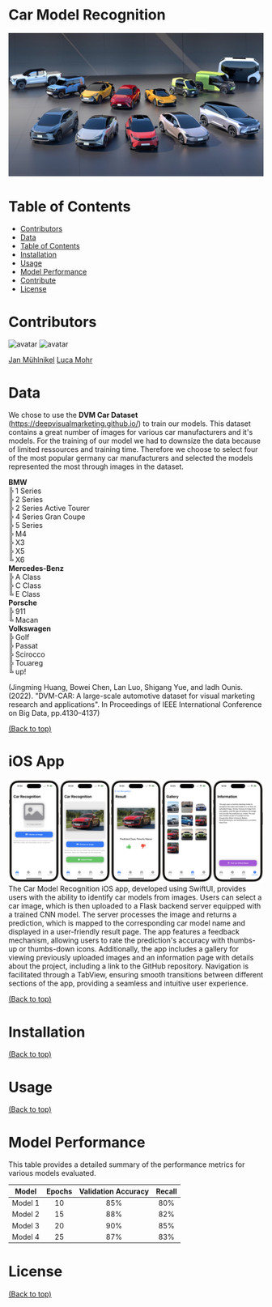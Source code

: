# Car Model Recognition
![Banner](/src/header.jpg)

# Table of Contents
- [Contributors](#contributors)
- [Data](#data)
- [Table of Contents](#table-of-contents)
- [Installation](#installation)
- [Usage](#usage)
- [Model Performance](#modelperformance)
- [Contribute](#contribute)
- [License](#license)

# Contributors
![avatar](https://images.weserv.nl/?url=avatars.githubusercontent.com/u/96066381?v=4&h=100&w=100&fit=cover&mask=circle&maxage=7d)  ![avatar](https://images.weserv.nl/?url=avatars.githubusercontent.com/u/96065475?v=4&h=100&w=100&fit=cover&mask=circle&maxage=7d)

[Jan Mühlnikel](https://github.com/JanMuehlnikel)    [Luca Mohr](https://github.com/Luca2732)

# Data
We chose to use the **DVM Car Dataset** (https://deepvisualmarketing.github.io/) to train our models. This dataset contains a great number of images for various car manufacturers and it's models. 
For the training of our model we had to downsize the data because of limited ressources and training time. Therefore we choose to select four of the most popular germany car manufacturers and selected the models represented the most through images in the dataset.

**BMW**  
  ╠ 1 Series  
  ╠ 2 Series  
  ╠ 2 Series Active Tourer  
  ╠ 4 Series Gran Coupe  
  ╠ 5 Series  
  ╠ M4  
  ╠ X3  
  ╠ X5  
  ╚ X6  
**Mercedes-Benz**  
  ╠ A Class  
  ╠ C Class  
  ╚ E Class  
**Porsche**  
  ╠ 911  
  ╚ Macan  
**Volkswagen**  
  ╠ Golf  
  ╠ Passat  
  ╠ Scirocco  
  ╠ Touareg  
  ╚ up!  

(Jingming Huang, Bowei Chen, Lan Luo, Shigang Yue, and Iadh Ounis. (2022). "DVM-CAR: A large-scale automotive dataset for visual marketing research and applications". In Proceedings of IEEE International Conference on Big Data, pp.4130–4137)

[(Back to top)](#table-of-contents)

# iOS App
![iOS1](/app/pictures/7.png)
The Car Model Recognition iOS app, developed using SwiftUI, provides users with the ability to identify car models from images. Users can select a car image, which is then uploaded to a Flask backend server equipped with a trained CNN model. The server processes the image and returns a prediction, which is mapped to the corresponding car model name and displayed in a user-friendly result page. The app features a feedback mechanism, allowing users to rate the prediction's accuracy with thumbs-up or thumbs-down icons. Additionally, the app includes a gallery for viewing previously uploaded images and an information page with details about the project, including a link to the GitHub repository. Navigation is facilitated through a TabView, ensuring smooth transitions between different sections of the app, providing a seamless and intuitive user experience.

[(Back to top)](#table-of-contents)

# Installation
[(Back to top)](#table-of-contents)

# Usage
[(Back to top)](#table-of-contents)

# Model Performance
This table provides a detailed summary of the performance metrics for various models evaluated.

| **Model** | **Epochs** | **Validation Accuracy** | **Recall** |
|:---------:|:----------:|:-----------------------:|:----------:|
| Model 1   | 10         | 85%                     | 80%        |
| Model 2   | 15         | 88%                     | 82%        |
| Model 3   | 20         | 90%                     | 85%        |
| Model 4   | 25         | 87%                     | 83%        |

# License
[(Back to top)](#table-of-contents)
